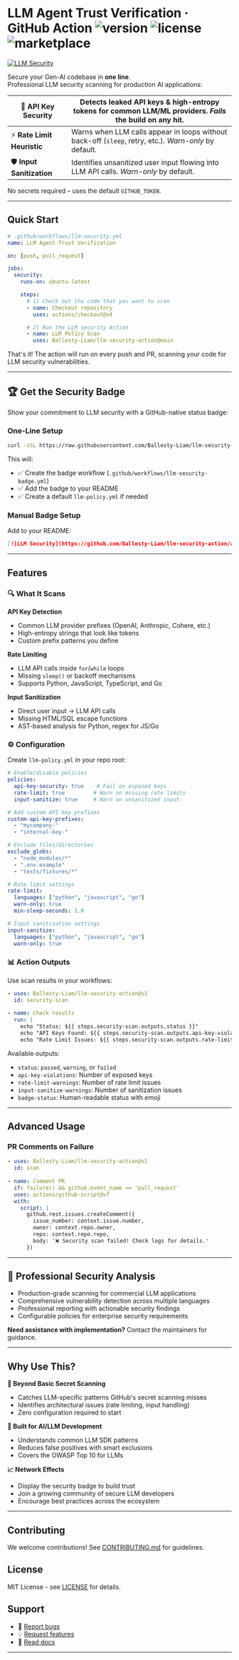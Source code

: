 # LLM Agent Trust Verification · GitHub Action ![version](https://img.shields.io/github/v/tag/Ballesty-Liam/llm-security-action?label=version) ![license](https://img.shields.io/github/license/Ballesty-Liam/llm-security-action) ![marketplace](https://img.shields.io/badge/GH_Marketplace-View-blue)

[![LLM Security](https://github.com/Ballesty-Liam/llm-security-action/actions/workflows/llm-security-badge.yml/badge.svg)](https://github.com/Ballesty-Liam/llm-security-action/actions/workflows/llm-security-badge.yml)

Secure your Gen-AI codebase in **one line**.  
Professional LLM security scanning for production AI applications:

| 🔐 **API Key Security** | Detects leaked API keys & high-entropy tokens for common LLM/ML providers. _Fails_ the build on any hit. |
|-------------------------|----------------------------------------------------------------------------------------------------------|
| ⚡ **Rate Limit Heuristic** | Warns when LLM calls appear in loops without back-off (`sleep`, retry, etc.). _Warn-only_ by default. |
| 🛡️ **Input Sanitization** | Identifies unsanitized user input flowing into LLM API calls. _Warn-only_ by default. |

No secrets required – uses the default `GITHUB_TOKEN`.

---

## Quick Start

```yaml
# .github/workflows/llm-security.yml
name: LLM Agent Trust Verification

on: [push, pull_request]

jobs:
  security:
    runs-on: ubuntu-latest

    steps:
      # 1) Check out the code that you want to scan
      - name: Checkout repository
        uses: actions/checkout@v4

      # 2) Run the LLM security Action
      - name: LLM Policy Scan
        uses: Ballesty-Liam/llm-security-action@main


```

That's it! The action will run on every push and PR, scanning your code for LLM security vulnerabilities.

---

## 🏆 Get the Security Badge

Show your commitment to LLM security with a GitHub-native status badge:

### One-Line Setup

```bash
curl -sSL https://raw.githubusercontent.com/Ballesty-Liam/llm-security-action/main/scripts/setup-badge.sh | bash
```

This will:
- ✅ Create the badge workflow (`.github/workflows/llm-security-badge.yml`)
- ✅ Add the badge to your README
- ✅ Create a default `llm-policy.yml` if needed

### Manual Badge Setup

Add to your README:
```markdown
[![LLM Security](https://github.com/Ballesty-Liam/llm-security-action/actions/workflows/llm-security-badge.yml/badge.svg)](https://github.com/Ballesty-Liam/llm-security-action/actions/workflows/llm-security-badge.yml)
```

---

## Features

### 🔍 What It Scans

**API Key Detection**
- Common LLM provider prefixes (OpenAI, Anthropic, Cohere, etc.)
- High-entropy strings that look like tokens
- Custom prefix patterns you define

**Rate Limiting**
- LLM API calls inside `for`/`while` loops
- Missing `sleep()` or backoff mechanisms
- Supports Python, JavaScript, TypeScript, and Go

**Input Sanitization**
- Direct user input → LLM API calls
- Missing HTML/SQL escape functions
- AST-based analysis for Python, regex for JS/Go

### ⚙️ Configuration

Create `llm-policy.yml` in your repo root:

```yaml
# Enable/disable policies
policies:
  api-key-security: true    # Fail on exposed keys
  rate-limit: true         # Warn on missing rate limits
  input-sanitize: true     # Warn on unsanitized input

# Add custom API key prefixes
custom-api-key-prefixes: 
  - "mycompany-"
  - "internal-key-"

# Exclude files/directories
exclude_globs:
  - "node_modules/*"
  - ".env.example"
  - "tests/fixtures/*"

# Rate limit settings
rate-limit:
  languages: ["python", "javascript", "go"]
  warn-only: true
  min-sleep-seconds: 1.0

# Input sanitization settings
input-sanitize:
  languages: ["python", "javascript", "go"]
  warn-only: true
```

### 📊 Action Outputs

Use scan results in your workflows:

```yaml
- uses: Ballesty-Liam/llm-security-action@v1
  id: security-scan
  
- name: Check results
  run: |
    echo "Status: ${{ steps.security-scan.outputs.status }}"
    echo "API Keys Found: ${{ steps.security-scan.outputs.api-key-violations }}"
    echo "Rate Limit Issues: ${{ steps.security-scan.outputs.rate-limit-warnings }}"
```

Available outputs:
- `status`: `passed`, `warning`, or `failed`
- `api-key-violations`: Number of exposed keys
- `rate-limit-warnings`: Number of rate limit issues  
- `input-sanitize-warnings`: Number of sanitization issues
- `badge-status`: Human-readable status with emoji

---

## Advanced Usage

### PR Comments on Failure

```yaml
- uses: Ballesty-Liam/llm-security-action@v1
  id: scan
  
- name: Comment PR
  if: failure() && github.event_name == 'pull_request'
  uses: actions/github-script@v7
  with:
    script: |
      github.rest.issues.createComment({
        issue_number: context.issue.number,
        owner: context.repo.owner,
        repo: context.repo.repo,
        body: '❌ Security scan failed! Check logs for details.'
      })
```

---
## 🏢 Professional Security Analysis
- Production-grade scanning for commercial LLM applications
- Comprehensive vulnerability detection across multiple languages
- Professional reporting with actionable security findings
- Configurable policies for enterprise security requirements

**Need assistance with implementation?** Contact the maintainers for guidance.

---
## Why Use This?

**🚀 Beyond Basic Secret Scanning**
- Catches LLM-specific patterns GitHub's secret scanning misses
- Identifies architectural issues (rate limiting, input handling)
- Zero configuration required to start

**🎯 Built for AI/LLM Development**
- Understands common LLM SDK patterns
- Reduces false positives with smart exclusions
- Covers the OWASP Top 10 for LLMs

**📈 Network Effects**
- Display the security badge to build trust
- Join a growing community of secure LLM developers
- Encourage best practices across the ecosystem

---

## Contributing

We welcome contributions! See [CONTRIBUTING.md](CONTRIBUTING.md) for guidelines.

## License

MIT License - see [LICENSE](LICENSE) for details.

## Support

- 🐛 [Report bugs](https://github.com/Ballesty-Liam/llm-security-action/issues)
- 💡 [Request features](https://github.com/Ballesty-Liam/llm-security-action/issues)
- 📖 [Read docs](https://github.com/Ballesty-Liam/llm-security-action/wiki)

---
